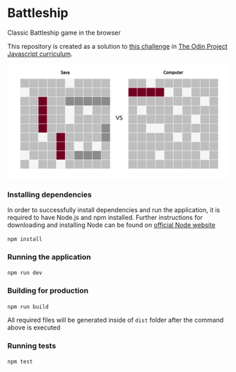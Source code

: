 # Battleship

Classic Battleship game in the browser

This repository is created as a solution to [this challenge](https://www.theodinproject.com/courses/javascript/lessons/battleship) in [The Odin Project Javascript curriculum](https://www.theodinproject.com/courses/javascript).

![screenshot](screenshot.png)

### Installing dependencies

In order to successfully install dependencies and run the application, it is required to have Node.js and npm installed. Further instructions for downloading and installing Node can be found on [official Node website](https://nodejs.org/en/)

`npm install`

### Running the application

`npm run dev`

### Building for production

`npm run build`

All required files will be generated inside of `dist` folder after the command above is executed

### Running tests

`npm test`